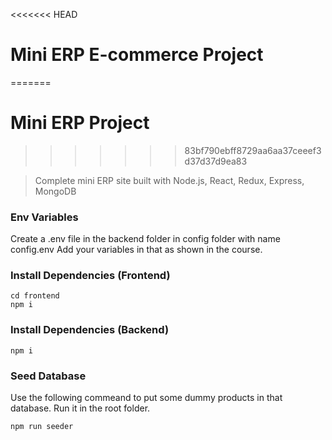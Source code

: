 <<<<<<< HEAD
# Mini ERP E-commerce Project
=======
# Mini ERP Project
>>>>>>> 83bf790ebff8729aa6aa37ceeef3d37d37d9ea83

> Complete mini ERP site built with Node.js, React, Redux, Express, MongoDB

### Env Variables

Create a .env file in the backend folder in config folder with name config.env
Add your variables in that as shown in the course.

### Install Dependencies (Frontend)

```
cd frontend
npm i
```

### Install Dependencies (Backend)

```
npm i
```

### Seed Database

Use the following commeand to put some dummy products in that database.
Run it in the root folder.

```
npm run seeder
```

